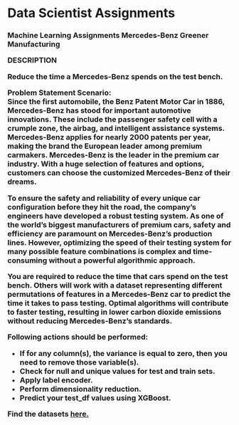 <h1>Data Scientist Assignments </h1>
<h3>Machine Learning Assignments Mercedes-Benz Greener Manufacturing<br>
<div _ngcontent-hif-c48="" class="project-description sl-ck-editor"><p _ngcontent-hif-c48="">DESCRIPTION</p><div _ngcontent-hif-c48=""><p>Reduce the time a Mercedes-Benz spends on the test bench.</p>

<p>Problem Statement Scenario:<br>
Since the first automobile, the Benz Patent Motor Car in 1886, Mercedes-Benz has stood for important automotive innovations. These include the passenger safety cell with a crumple zone, the airbag, and intelligent assistance systems. Mercedes-Benz applies for nearly 2000 patents per year, making the brand the European leader among premium carmakers. Mercedes-Benz is the leader in the premium car industry. With a huge selection of features and options, customers can choose the customized Mercedes-Benz of their dreams.</p>

<p>To ensure the safety and reliability of every unique car configuration before they hit the road, the company’s engineers have developed a robust testing system. As one of the world’s biggest manufacturers of premium cars, safety and efficiency are paramount on Mercedes-Benz’s production lines. However, optimizing the speed of their testing system for many possible feature combinations is complex and time-consuming without a powerful algorithmic approach.</p>

<p>You are required to reduce the time that cars spend on the test bench. Others will work with a dataset representing different permutations of features in a Mercedes-Benz car to predict the time it takes to pass testing. Optimal algorithms will contribute to faster testing, resulting in lower carbon dioxide emissions without reducing Mercedes-Benz’s standards.</p>

<p>Following actions should be performed:</p>

<ul>
	<li>If for any column(s), the variance is equal to zero, then you need to remove those variable(s).</li>
	<li>Check for null and unique values for test and train sets.</li>
	<li>Apply label encoder.</li>
	<li>Perform dimensionality reduction.</li>
	<li>Predict your test_df values using XGBoost.</li>
</ul>

<p>Find the datasets <a href="https://github.com/Simplilearn-Edu/Machine-Learning--Projects" target="_blank">here.</a></p>
</div></div>